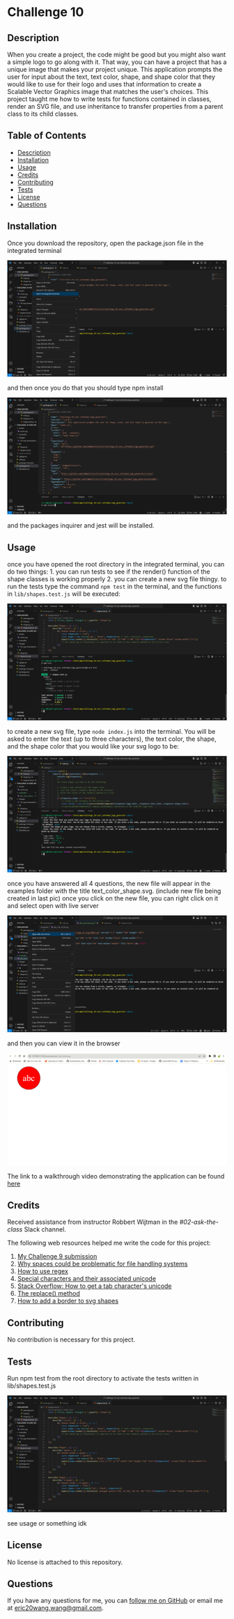 # Challenge 10

## Description
When you create a project, the code might be good but you might also want a simple logo to go along with it. That way, you can have a project that has a unique image that makes your project unique. This application prompts the user for input about the text, text color, shape, and shape color that they would like to use for their logo and uses that information to create a Scalable Vector Graphics image that matches the user's choices. This project taught me how to write tests for functions contained in classes, render an SVG file, and use inheritance to transfer properties from a parent class to its child classes.

## Table of Contents
- [Description](#description)
- [Installation](#installation)
- [Usage](#usage)
- [Credits](#credits)
- [Contributing](#contributing)
- [Tests](#tests)
- [License](#license)
- [Questions](#questions)

## Installation
Once you download the repository, open the package.json file in the integrated terminal

![Open package.json in Integrated Terminal](Images/open_package_json_in_integrated_terminal.png)

and then once you do that you should type npm install

![Install packages](Images/package_json_and_npm_install.png)

and the packages inquirer and jest will be installed.

## Usage
once you have opened the root directory in the integrated terminal, you can do two things: 1. you can run tests to see if the render() function of the shape classes is working properly 2. you can create a new svg file thingy. to run the tests type the command `npm test` in the terminal, and the functions in `lib/shapes.test.js` will be executed:

![Shapes tests passing](Images/shapes_test_passing.png)

to create a new svg file, type `node index.js` into the terminal. You will be asked to enter the text (up to three characters), the text color, the shape, and the shape color that you would like your svg logo to be:

![Inquirer prompts and user responses](Images/new_svg_file_successfully_created.png)

once you have answered all 4 questions, the new file will appear in the examples folder with the title text_color_shape.svg. (include new file being created in last pic) once you click on the new file, you can right click on it and select open with live server

![Open svg with Live Server](Images/open_svg_with_live_server.png)

and then you can view it in the browser

![svg opened in browser](Images/svg_opened_in_browser.png)

The link to a walkthrough video demonstrating the application can be found [here](https://youtu.be/GhaqBli3blc)

## Credits
Received assistance from instructor Robbert Wijtman in the *#02-ask-the-class* Slack channel.

The following web resources helped me write the code for this project:

1. [My Challenge 9 submission](https://github.com/GimmeKitties711/challenge_9-user_informed_readme_generator)
2. [Why spaces could be problematic for file handling systems](https://superuser.com/questions/29111/what-technical-reasons-exist-for-not-using-space-characters-in-file-names)
3. [How to use regex](https://developer.mozilla.org/en-US/docs/Web/JavaScript/Guide/Regular_expressions)
4. [Special characters and their associated unicode](https://owasp.org/www-community/password-special-characters)
5. [Stack Overflow: How to get a tab character's unicode](https://stackoverflow.com/questions/9660987/how-to-get-a-tab-character)
6. [The replace() method](https://www.w3schools.com/jsref/jsref_replace.asp)
7. [How to add a border to svg shapes](https://www.w3schools.com/graphics/svg_polygon.asp)

## Contributing
No contribution is necessary for this project.

## Tests
Run npm test from the root directory to activate the tests written in lib/shapes.test.js

![Shapes test code](Images/shapes_test_code.png)

see usage or something idk

## License
No license is attached to this repository.

## Questions
If you have any questions for me, you can [follow me on GitHub](https://github.com/GimmeKitties711) or email me at eric20wang.wang@gmail.com.
